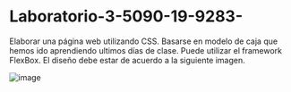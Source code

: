 # Laboratorio-3-5090-19-9283-
Elaborar una página web utilizando CSS.
Basarse en modelo de caja que hemos ido aprendiendo ultimos días de clase. Puede utilizar el framework FlexBox. 
El diseño debe estar de acuerdo a la siguiente imagen.

![image](https://user-images.githubusercontent.com/109533872/182736941-1bae2d7d-1f29-4025-b17c-d45377dd265c.png)
